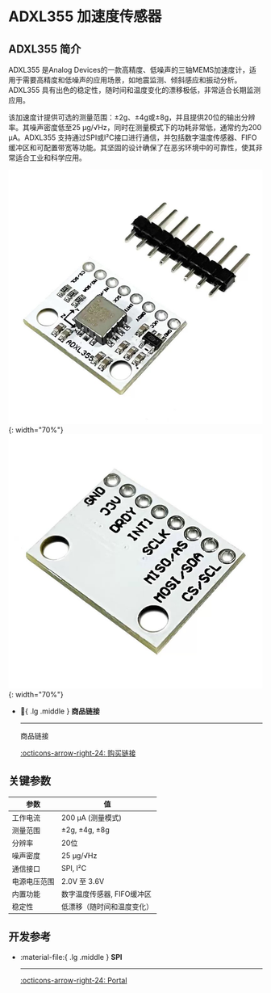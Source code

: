 # ADXL355 加速度传感器

## ADXL355 简介

ADXL355 是Analog Devices的一款高精度、低噪声的三轴MEMS加速度计，适用于需要高精度和低噪声的应用场景，如地震监测、倾斜感应和振动分析。ADXL355 具有出色的稳定性，随时间和温度变化的漂移极低，非常适合长期监测应用。

该加速度计提供可选的测量范围：±2g、±4g或±8g，并且提供20位的输出分辨率。其噪声密度低至25 µg/√Hz，同时在测量模式下的功耗非常低，通常约为200 µA。ADXL355 支持通过SPI或I²C接口进行通信，并包括数字温度传感器、FIFO缓冲区和可配置带宽等功能。其坚固的设计确保了在恶劣环境中的可靠性，使其非常适合工业和科学应用。

![FRONT](355front.jpg){: width="70%"}
![BACK](355back.jpg){: width="70%"}

<div class="grid cards" markdown>

-   :shopping_cart:{ .lg .middle } __商品链接__

    ---

    商品链接


    [:octicons-arrow-right-24: <a href="https://m.tb.cn/h.gOAa1c9dkkkeJvb?tk=AzO934Jjml0" target="_blank"> 购买链接 </a>](#)

</div>

## 关键参数

| 参数               | 值                           |
|--------------------|------------------------------|
| 工作电流           | 200 µA (测量模式)            |
| 测量范围           | ±2g, ±4g, ±8g                |
| 分辨率             | 20位                         |
| 噪声密度           | 25 µg/√Hz                    |
| 通信接口           | SPI, I²C                     |
| 电源电压范围       | 2.0V 至 3.6V                 |
| 内置功能           | 数字温度传感器, FIFO缓冲区  |
| 稳定性             | 低漂移（随时间和温度变化）  |

## 开发参考

<div class="grid cards" markdown>

-   :material-file:{ .lg .middle } __SPI__

    ---

    [:octicons-arrow-right-24: <a href="https://blog.csdn.net/as480133937/article/details/105764119" target="_blank"> Portal </a>](#)

</div>